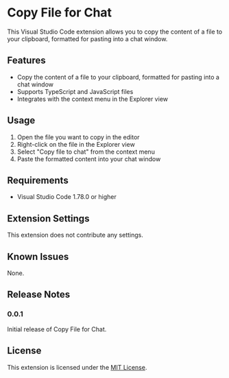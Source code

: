 # Copy File for Chat

This Visual Studio Code extension allows you to copy the content of a file to your clipboard, formatted for pasting into a chat window.

## Features

- Copy the content of a file to your clipboard, formatted for pasting into a chat window
- Supports TypeScript and JavaScript files
- Integrates with the context menu in the Explorer view

## Usage

1. Open the file you want to copy in the editor
2. Right-click on the file in the Explorer view
3. Select "Copy file to chat" from the context menu
4. Paste the formatted content into your chat window

## Requirements

- Visual Studio Code 1.78.0 or higher

## Extension Settings

This extension does not contribute any settings.

## Known Issues

None.

## Release Notes

### 0.0.1

Initial release of Copy File for Chat.

## License

This extension is licensed under the [MIT License](LICENSE).